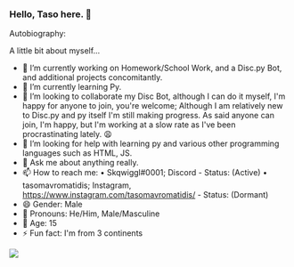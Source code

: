 ### Hello, Taso here. 👋

Autobiography: 

A little bit about myself...

- 🔭 I’m currently working on Homework/School Work, and a Disc.py Bot, and additional projects concomitantly.
- 🌱 I’m currently learning Py.
- 👯 I’m looking to collaborate my Disc Bot, although I can do it myself, I'm happy for anyone to join, you're welcome; Although I am relatively new to Disc.py and py itself I'm still making progress. As said anyone can join, I'm happy, but I'm working at a slow rate as I've been procrastinating lately. 😩
- 🤔 I’m looking for help with learning py and various other programming languages such as HTML, JS.
- 💬 Ask me about anything really.
- 📫 How to reach me: 
  • Skqwiggl#0001; Discord - Status: (Active)
  • tasomavromatidis; Instagram, https://www.instagram.com/tasomavromatidis/ - Status: (Dormant)
- 😄 Gender: Male
- 🎩 Pronouns: He/Him, Male/Masculine
- 🎂 Age: 15
- ⚡ Fun fact: I'm from 3 continents

<img src="https://github-readme-stats.vercel.app/api?username=Skqwiggl&&show_icons=true&title_color=ffffff&icon_color=bb2acf&text_color=daf7dc&bg_color=151515">
